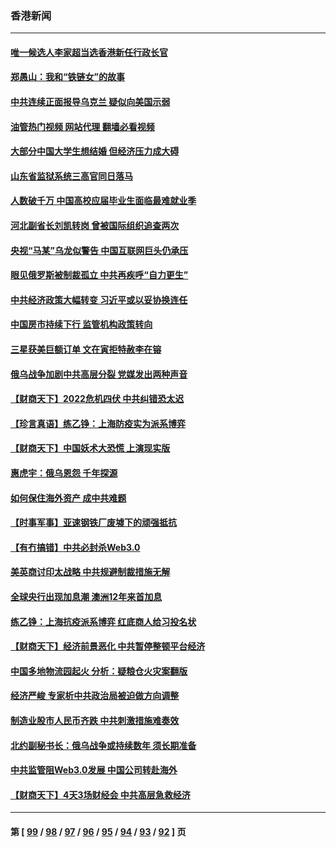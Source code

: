 ### 香港新闻
---
#### [唯一候选人李家超当选香港新任行政长官](../../pages/ncid1349362/n13729977.md?05082045) 
#### [郑愚山：我和“铁链女”的故事](../../pages/ncid1349362/n13727327.md?05082045) 
#### [中共连续正面报导乌克兰 疑似向美国示弱](../../pages/ncid1349362/n13729701.md?05082045) 
#### [油管热门视频 网站代理 翻墙必看视频](http://209.222.30.114:81/youtube.html?05082045)
#### [大部分中国大学生想结婚 但经济压力成大碍](../../pages/ncid1349362/n13729693.md?05082045) 
#### [山东省监狱系统三高官同日落马](../../pages/ncid1349362/n13729690.md?05082045) 
#### [人数破千万 中国高校应届毕业生面临最难就业季](../../pages/ncid1349362/n13729680.md?05082045) 
#### [河北副省长刘凯转岗 曾被国际组织追查两次](../../pages/ncid1349362/n13729676.md?05082045) 
#### [央视“马某”乌龙似警告 中国互联网巨头仍承压](../../pages/ncid1349362/n13729673.md?05082045) 
#### [眼见俄罗斯被制裁孤立 中共再疾呼“自力更生”](../../pages/ncid1349362/n13729666.md?05082045) 
#### [中共经济政策大幅转变 习近平或以妥协换连任](../../pages/ncid1349362/n13729657.md?05082045) 
#### [中国房市持续下行 监管机构政策转向](../../pages/ncid1349362/n13729584.md?05082045) 
#### [三星获美巨额订单 文在寅拒特赦李在镕](../../pages/ncid1349362/n13729621.md?05082045) 
#### [俄乌战争加剧中共高层分裂 党媒发出两种声音](../../pages/ncid1349362/n13729604.md?05082045) 
#### [【财商天下】2022危机四伏 中共纠错恐太迟](../../pages/ncid1349362/n13728955.md?05082045) 
#### [【珍言真语】练乙铮：上海防疫实为派系博弈](../../pages/ncid1349362/n13728302.md?05082045) 
#### [【财商天下】中国妖术大恐慌 上演现实版](../../pages/ncid1349362/n13728067.md?05082045) 
#### [惠虎宇：俄乌恩怨 千年探源](../../pages/ncid1349362/n13727306.md?05082045) 
#### [如何保住海外资产 成中共难题](../../pages/ncid1349362/n13727963.md?05082045) 
#### [【时事军事】亚速钢铁厂废墟下的顽强抵抗](../../pages/ncid1349362/n13727619.md?05082045) 
#### [【有冇搞错】中共必封杀Web3.0](../../pages/ncid1349362/n13727399.md?05082045) 
#### [美英商讨印太战略 中共规避制裁措施无解](../../pages/ncid1349362/n13727536.md?05082045) 
#### [全球央行出现加息潮 澳洲12年来首加息](../../pages/ncid1349362/n13727573.md?05082045) 
#### [练乙铮：上海抗疫派系博弈 红底商人给习投名状](../../pages/ncid1349362/n13727375.md?05082045) 
#### [【财商天下】经济前景恶化 中共暂停整顿平台经济](../../pages/ncid1349362/n13727297.md?05082045) 
#### [中国多地物流园起火 分析：疑粮仓火灾案翻版](../../pages/ncid1349362/n13727171.md?05082045) 
#### [经济严峻 专家析中共政治局被迫做方向调整](../../pages/ncid1349362/n13727167.md?05082045) 
#### [制造业股市人民币齐跌 中共刺激措施难奏效](../../pages/ncid1349362/n13727166.md?05082045) 
#### [北约副秘书长：俄乌战争或持续数年 须长期准备](../../pages/ncid1349362/n13727098.md?05082045) 
#### [中共监管阻Web3.0发展 中国公司转赴海外](../../pages/ncid1349362/n13727105.md?05082045) 
#### [【财商天下】4天3场财经会 中共高层急救经济](../../pages/ncid1349362/n13726454.md?05082045) 

---
#### 第 [ [99](./99.md?05082045) / [98](./98.md?05082045) / [97](./97.md?05082045) / [96](./96.md?05082045) / [95](./95.md?05082045) / [94](./94.md?05082045) / [93](./93.md?05082045) / [92](./92.md?05082045) ] 页
